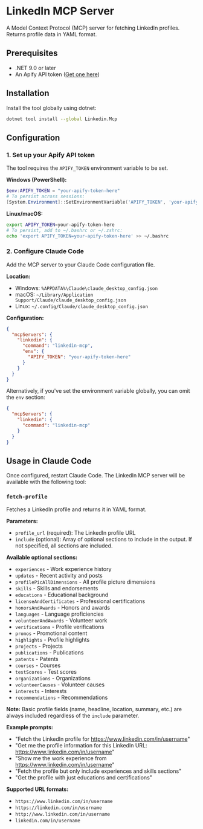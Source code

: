 # LinkedIn MCP Server

A Model Context Protocol (MCP) server for fetching LinkedIn profiles. Returns profile data in YAML format.

## Prerequisites

- .NET 9.0 or later
- An Apify API token ([Get one here](https://apify.com/))

## Installation

Install the tool globally using dotnet:

```bash
dotnet tool install --global Linkedin.Mcp
```

## Configuration

### 1. Set up your Apify API token

The tool requires the `APIFY_TOKEN` environment variable to be set.

**Windows (PowerShell):**
```powershell
$env:APIFY_TOKEN = "your-apify-token-here"
# To persist across sessions:
[System.Environment]::SetEnvironmentVariable('APIFY_TOKEN', 'your-apify-token-here', 'User')
```

**Linux/macOS:**
```bash
export APIFY_TOKEN=your-apify-token-here
# To persist, add to ~/.bashrc or ~/.zshrc:
echo 'export APIFY_TOKEN=your-apify-token-here' >> ~/.bashrc
```

### 2. Configure Claude Code

Add the MCP server to your Claude Code configuration file.

**Location:**
- Windows: `%APPDATA%\Claude\claude_desktop_config.json`
- macOS: `~/Library/Application Support/Claude/claude_desktop_config.json`
- Linux: `~/.config/Claude/claude_desktop_config.json`

**Configuration:**
```json
{
  "mcpServers": {
    "linkedin": {
      "command": "linkedin-mcp",
      "env": {
        "APIFY_TOKEN": "your-apify-token-here"
      }
    }
  }
}
```

Alternatively, if you've set the environment variable globally, you can omit the `env` section:

```json
{
  "mcpServers": {
    "linkedin": {
      "command": "linkedin-mcp"
    }
  }
}
```

## Usage in Claude Code

Once configured, restart Claude Code. The LinkedIn MCP server will be available with the following tool:

### `fetch-profile`

Fetches a LinkedIn profile and returns it in YAML format.

**Parameters:**
- `profile_url` (required): The LinkedIn profile URL
- `include` (optional): Array of optional sections to include in the output. If not specified, all sections are included.

**Available optional sections:**
- `experiences` - Work experience history
- `updates` - Recent activity and posts
- `profilePicAllDimensions` - All profile picture dimensions
- `skills` - Skills and endorsements
- `educations` - Educational background
- `licenseAndCertificates` - Professional certifications
- `honorsAndAwards` - Honors and awards
- `languages` - Language proficiencies
- `volunteerAndAwards` - Volunteer work
- `verifications` - Profile verifications
- `promos` - Promotional content
- `highlights` - Profile highlights
- `projects` - Projects
- `publications` - Publications
- `patents` - Patents
- `courses` - Courses
- `testScores` - Test scores
- `organizations` - Organizations
- `volunteerCauses` - Volunteer causes
- `interests` - Interests
- `recommendations` - Recommendations

**Note:** Basic profile fields (name, headline, location, summary, etc.) are always included regardless of the `include` parameter.

**Example prompts:**
- "Fetch the LinkedIn profile for https://www.linkedin.com/in/username"
- "Get me the profile information for this LinkedIn URL: https://www.linkedin.com/in/username"
- "Show me the work experience from https://www.linkedin.com/in/username"
- "Fetch the profile but only include experiences and skills sections"
- "Get the profile with just educations and certifications"

**Supported URL formats:**
- `https://www.linkedin.com/in/username`
- `https://linkedin.com/in/username`
- `http://www.linkedin.com/in/username`
- `linkedin.com/in/username`
